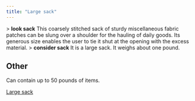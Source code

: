 ```yaml
---
title: "Large sack"
---
```


\> **look sack**
This coarsely stitched sack of sturdy miscellaneous fabric patches can
be slung
over a shoulder for the hauling of daily goods. Its generous size
enables the
user to tie it shut at the opening with the excess material.
\> **consider sack**
It is a large sack.
It weighs about one pound.

## Other

Can contain up to 50 pounds of items.

[Large sack](Category:_Containers "wikilink")
